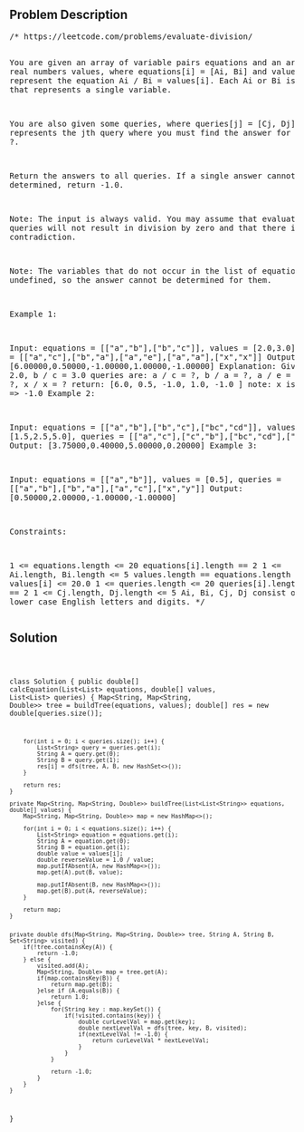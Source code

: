 <!--
<style>
  body { font-family: Arial, sans-serif; }
  .container { max-width: 744px; margin: 0 auto; padding: 10px; }
  .comment-block { background-color: #f9f9f9; padding: 10px; border-left: 5px solid #ccc; max-width: 100%; margin: 20px auto; overflow-wrap: break-word; white-space: pre-wrap; }
  .code-block { background-color: #f4f4f4; padding: 10px; border: 1px solid #ddd; max-width: 100%; margin: 20px auto; overflow-wrap: break-word; white-space: pre-wrap; }
</style>
-->

<div class='container'>
<h2>Problem Description</h2>
<div class='comment-block'>
<pre>
/* https://leetcode.com/problems/evaluate-division/

You are given an array of variable pairs equations and an array of real numbers values, where equations[i] = [Ai, Bi] and values[i] represent the 
equation Ai / Bi = values[i]. Each Ai or Bi is a string that represents a single variable.

You are also given some queries, where queries[j] = [Cj, Dj] represents the jth query where you must find the answer for Cj / Dj = ?.

Return the answers to all queries. If a single answer cannot be determined, return -1.0.

Note: The input is always valid. You may assume that evaluating the queries will not result in division by zero and that there is no contradiction.

Note: The variables that do not occur in the list of equations are undefined, so the answer cannot be determined for them.

 

Example 1:

Input: equations = [["a","b"],["b","c"]], values = [2.0,3.0], queries = [["a","c"],["b","a"],["a","e"],["a","a"],["x","x"]]
Output: [6.00000,0.50000,-1.00000,1.00000,-1.00000]
Explanation: 
Given: a / b = 2.0, b / c = 3.0
queries are: a / c = ?, b / a = ?, a / e = ?, a / a = ?, x / x = ? 
return: [6.0, 0.5, -1.0, 1.0, -1.0 ]
note: x is undefined => -1.0
Example 2:

Input: equations = [["a","b"],["b","c"],["bc","cd"]], values = [1.5,2.5,5.0], queries = [["a","c"],["c","b"],["bc","cd"],["cd","bc"]]
Output: [3.75000,0.40000,5.00000,0.20000]
Example 3:

Input: equations = [["a","b"]], values = [0.5], queries = [["a","b"],["b","a"],["a","c"],["x","y"]]
Output: [0.50000,2.00000,-1.00000,-1.00000]
 

Constraints:

1 <= equations.length <= 20
equations[i].length == 2
1 <= Ai.length, Bi.length <= 5
values.length == equations.length
0.0 < values[i] <= 20.0
1 <= queries.length <= 20
queries[i].length == 2
1 <= Cj.length, Dj.length <= 5
Ai, Bi, Cj, Dj consist of lower case English letters and digits.
*/
</pre>
</div>

<h2>Solution</h2>
<div class='code-block'>
<pre><code class='language-java'>

class Solution {
    public double[] calcEquation(List<List<String>> equations, double[] values, List<List<String>> queries) {
        Map<String, Map<String, Double>> tree = buildTree(equations, values);
        double[] res = new double[queries.size()];

        for(int i = 0; i < queries.size(); i++) {
            List<String> query = queries.get(i);
            String A = query.get(0);
            String B = query.get(1);
            res[i] = dfs(tree, A, B, new HashSet<>());
        }

        return res;
    }

    private Map<String, Map<String, Double>> buildTree(List<List<String>> equations, double[] values) {
        Map<String, Map<String, Double>> map = new HashMap<>();

        for(int i = 0; i < equations.size(); i++) {
            List<String> equation = equations.get(i);
            String A = equation.get(0);
            String B = equation.get(1);
            double value = values[i];
            double reverseValue = 1.0 / value;
            map.putIfAbsent(A, new HashMap<>());
            map.get(A).put(B, value);

            map.putIfAbsent(B, new HashMap<>());
            map.get(B).put(A, reverseValue);
        }

        return map;
    }


    private double dfs(Map<String, Map<String, Double>> tree, String A, String B, Set<String> visited) {
        if(!tree.containsKey(A)) {
            return -1.0;
        } else {
            visited.add(A);
            Map<String, Double> map = tree.get(A);
            if(map.containsKey(B)) {
                return map.get(B);
            }else if (A.equals(B)) {
                return 1.0;
            }else {
                for(String key : map.keySet()) {
                    if(!visited.contains(key)) {
                        double curLevelVal = map.get(key);
                        double nextLevelVal = dfs(tree, key, B, visited);
                        if(nextLevelVal != -1.0) {
                            return curLevelVal * nextLevelVal;
                        }
                    }
                }

                return -1.0;
            }
        }
    }
}






</code></pre>
</div>
</div>
